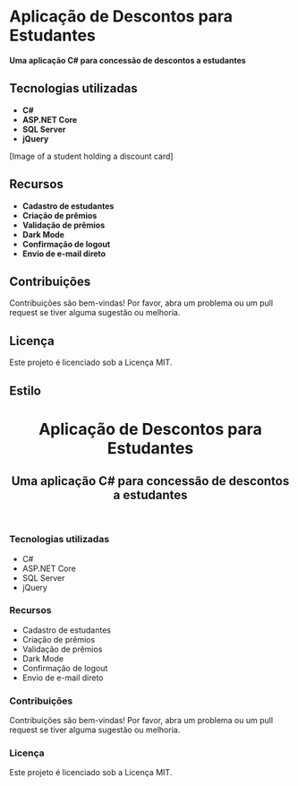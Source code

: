 # Aplicação de Descontos para Estudantes

**Uma aplicação C# para concessão de descontos a estudantes**

## Tecnologias utilizadas

* **C#**
* **ASP.NET Core**
* **SQL Server**
* **jQuery**

[Image of a student holding a discount card]

## Recursos

* **Cadastro de estudantes**
* **Criação de prêmios**
* **Validação de prêmios**
* **Dark Mode**
* **Confirmação de logout**
* **Envio de e-mail direto**

## Contribuições

Contribuições são bem-vindas! Por favor, abra um problema ou um pull request se tiver alguma sugestão ou melhoria.

## Licença

Este projeto é licenciado sob a Licença MIT.

## Estilo

<!DOCTYPE html>
<html lang="pt-br">
<head>
  <meta charset="UTF-8">
  <title>Aplicação de Descontos para Estudantes</title>
  <link rel="stylesheet" href="style.css">
</head>
<body>

  <header>
    <h1 id="title">Aplicação de Descontos para Estudantes</h1>
    <h2 id="subtitle">Uma aplicação C# para concessão de descontos a estudantes</h2>
  </header>

  <section id="tecnologias">
    <h3>Tecnologias utilizadas</h3>
    <ul class="lista-tecnologias">
      <li class="csharp">C#</li>
      <li class="aspnet-core">ASP.NET Core</li>
      <li class="sql-server">SQL Server</li>
      <li class="jquery">jQuery</li>
    </ul>
  </section>

  <section id="recursos">
    <h3>Recursos</h3>
    <ul class="lista-recursos">
      <li class="cadastro-estudantes">Cadastro de estudantes</li>
      <li class="criacao-premios">Criação de prêmios</li>
      <li class="validacao-premios">Validação de prêmios</li>
      <li class="dark-mode">Dark Mode</li>
      <li class="confirmacao-logout">Confirmação de logout</li>
      <li class="envio-email-direto">Envio de e-mail direto</li>
    </ul>
  </section>

  <section id="contribuicoes">
    <h3>Contribuições</h3>
    <p>Contribuições são bem-vindas! Por favor, abra um problema ou um pull request se tiver alguma sugestão ou melhoria.</p>
  </section>

  <section id="licenca">
    <h3>Licença</h3>
    <p>Este projeto é licenciado sob a Licença MIT.</p>
  </section>

</body>
</html>
